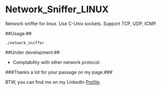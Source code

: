 Network_Sniffer_LINUX
=====================

Network sniffer for linux. Use C-Unix sockets. Support TCP, UDP, ICMP.

##Usage:##

```./network_sniffer```

##Under development:##

- Comptability with other network protocol.


###Thanks a lot for your passage on my page.###

BTW, you can find me on my LinkedIn [Profile](http://cn.linkedin.com/pub/mehdi-farsi/48/ba9/336/en).


